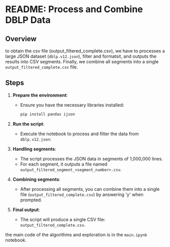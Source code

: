 # README: Process and Combine DBLP Data

## Overview
to obtain the csv file (output_filtered_complete.csv), we have to processes a large JSON dataset (`dblp.v12.json`), filter and formatsit, and outputs the results into CSV segments. Finally, we combine all segments into a single `output_filtered_complete.csv` file.

## Steps

1. **Prepare the environment**:
   - Ensure you have the necessary libraries installed:
     ```bash
     pip install pandas ijson
     ```

2. **Run the script**:
   - Execute the notebook to process and filter the data from `dblp.v12.json`:


3. **Handling segments**:
   - The script processes the JSON data in segments of 1,000,000 lines.
   - For each segment, it outputs a file named `output_filtered_segment_<segment_number>.csv`.

4. **Combining segments**:
   - After processing all segments, you can combine them into a single file (`output_filtered_complete.csv`) by answering 'y' when prompted.

5. **Final output**:
   - The script will produce a single CSV file: `output_filtered_complete.csv`.



the main code of the algorithms and exploration is in the `main.ipynb` notebook.